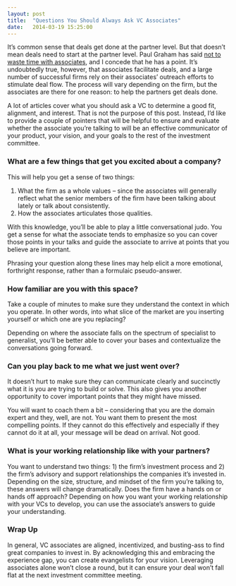 ```yaml
---
layout: post
title:  "Questions You Should Always Ask VC Associates"
date:   2014-03-19 15:25:00
---
```


It’s common sense that deals get done at the partner level. But that doesn’t mean deals need to start at the partner level. Paul Graham has said [not to waste time with associates][pg], and I concede that he has a point. It’s undoubtedly true, however, that associates facilitate deals, and a large number of successful firms rely on their associates’ outreach efforts to stimulate deal flow. The process will vary depending on the firm, but the associates are there for one reason: to help the partners get deals done.

<!-- end_excerpt -->

A lot of articles cover what you should ask a VC to determine a good fit, alignment, and interest. That is not the purpose of this post. Instead, I’d like to provide a couple of pointers that will be helpful to ensure and evaluate whether the associate you’re talking to will be an effective communicator of your product, your vision, and your goals to the rest of the investment committee.

### What are a few things that get you excited about a company?
This will help you get a sense of two things:

1. What the firm as a whole values – since the associates will generally reflect what the senior members of the firm have been talking about lately or talk about consistently.
2. How the associates articulates those qualities.

With this knowledge, you’ll be able to play a little conversational judo. You get a sense for what the associate tends to emphasize so you can cover those points in your talks and guide the associate to arrive at points that you believe are important.

Phrasing your question along these lines may help elicit a more emotional, forthright response, rather than a formulaic pseudo-answer.

### How familiar are you with this space?
Take a couple of minutes to make sure they understand the context in which you operate. In other words, into what slice of the market are you inserting yourself or which one are you replacing?

Depending on where the associate falls on the spectrum of specialist to generalist, you’ll be better able to cover your bases and contextualize the conversations going forward.

### Can you play back to me what we just went over?
It doesn’t hurt to make sure they can communicate clearly and succinctly what it is you are trying to build or solve. This also gives you another opportunity to cover important points that they might have missed.

You will want to coach them a bit – considering that you are the domain expert and they, well, are not. You want them to present the most compelling points. If they cannot do this effectively and especially if they cannot do it at all, your message will be dead on arrival. Not good.

### What is your working relationship like with your partners?
You want to understand two things: 1) the firm’s investment process and 2) the firm’s advisory and support relationships the companies it’s invested in. Depending on the size, structure, and mindset of the firm you’re talking to, these answers will change dramatically. Does the firm have a hands on or hands off approach? Depending on how you want your working relationship with your VCs to develop, you can use the associate’s answers to guide your understanding.

### Wrap Up
In general, VC associates are aligned, incentivized, and busting-ass to find great companies to invest in. By acknowledging this and embracing the experience gap, you can create evangelists for your vision. Leveraging associates alone won’t close a round, but it can ensure your deal won’t fall flat at the next investment committee meeting.

[pg]: http://paulgraham.com/fr.html